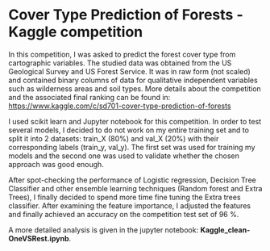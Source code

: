 # Cover Type Prediction of Forests - Kaggle competition

In this competition, I was asked to predict the forest cover type from cartographic variables. The studied data was obtained from the US Geological Survey and US Forest Service. It was in raw form (not scaled) and contained binary columns of data for qualitative independent variables such as wilderness areas and soil types.
More details about the competition and the associated final ranking can be found in:
https://www.kaggle.com/c/sd701-cover-type-prediction-of-forests


I used scikit learn and Jupyter notebook for this competition. In order to test several models, I decided to do not work on my entire training set and to split it into 2 datasets: train_X (80%) and val_X (20%) with their corresponding labels (train_y, val_y). The first set was used for training my models and the second one was used to validate whether the chosen approach was good enough.

After spot-checking the performance of Logistic regression, Decision Tree Classifier and other ensemble learning techniques (Random forest and Extra Trees), I finally decided to spend more time fine tuning the Extra trees classifier. After examining the feature importance, I adjusted the features and finally achieved an accuracy on the competition test set of 96 %. 

A more detailed analysis is given in the jupyter notebook: **Kaggle_clean-OneVSRest.ipynb**.
